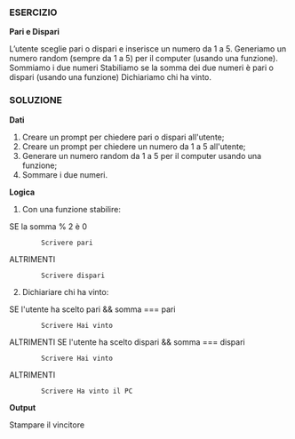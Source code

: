 ### ESERCIZIO

**Pari e Dispari**

L’utente sceglie pari o dispari e inserisce un numero da 1 a 5.
Generiamo un numero random (sempre da 1 a 5) per il computer (usando una funzione).
Sommiamo i due numeri
Stabiliamo se la somma dei due numeri è pari o dispari (usando una funzione)
Dichiariamo chi ha vinto.

### SOLUZIONE

**Dati**  

1. Creare un prompt per chiedere pari o dispari all'utente; 
2. Creare un prompt per chiedere un numero da 1 a 5 all'utente; 
3. Generare un numero random da 1 a 5 per il computer usando una funzione;
4. Sommare i due numeri. 

**Logica**  

1. Con una funzione stabilire:  

SE la somma % 2 è 0 

            Scrivere pari 

ALTRIMENTI 

            Scrivere dispari


2. Dichiariare chi ha vinto:

SE l'utente ha scelto pari && somma === pari

            Scrivere Hai vinto

ALTRIMENTI SE l'utente ha scelto dispari  && somma === dispari

            Scrivere Hai vinto

ALTRIMENTI 

            Scrivere Ha vinto il PC


**Output**

Stampare il vincitore